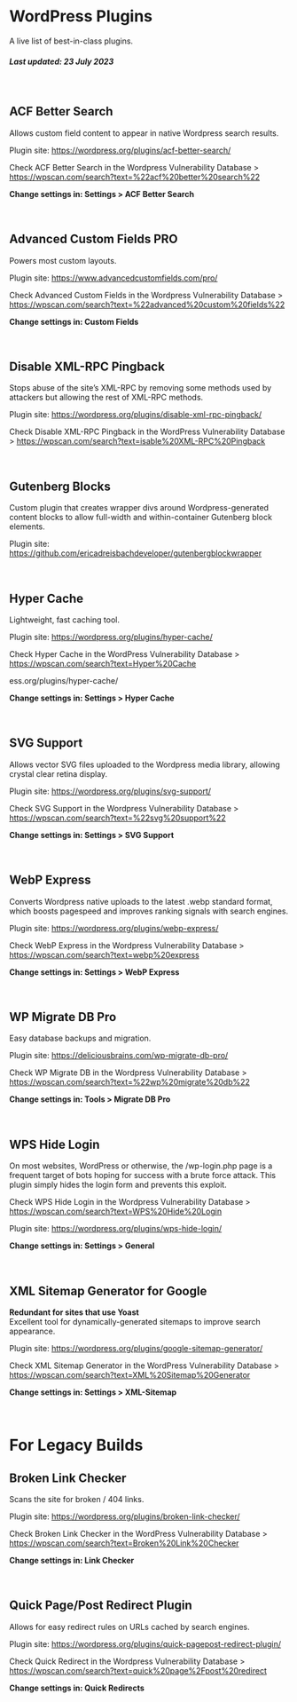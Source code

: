 
# WordPress Plugins
A live list of best-in-class plugins. 

##### Last updated: 23 July 2023

<br />

## ACF Better Search
Allows custom field content to appear in native Wordpress search results. 

Plugin site: https://wordpress.org/plugins/acf-better-search/

Check ACF Better Search in the Wordpress Vulnerability Database >
https://wpscan.com/search?text=%22acf%20better%20search%22

**Change settings in: Settings > ACF Better Search**

<br />

## Advanced Custom Fields PRO
Powers most custom layouts. 

Plugin site: https://www.advancedcustomfields.com/pro/

Check Advanced Custom Fields in the Wordpress Vulnerability Database > https://wpscan.com/search?text=%22advanced%20custom%20fields%22 

**Change settings in: Custom Fields**

<br />

## Disable XML-RPC Pingback
Stops abuse of the site’s XML-RPC by removing some methods used by attackers but allowing the rest of XML-RPC methods.

Plugin site: https://wordpress.org/plugins/disable-xml-rpc-pingback/

Check Disable XML-RPC Pingback in the WordPress Vulnerability Database > https://wpscan.com/search?text=isable%20XML-RPC%20Pingback

<br />

## Gutenberg Blocks
Custom plugin that creates wrapper divs around Wordpress-generated content blocks to allow full-width and within-container Gutenberg block elements.

Plugin site: https://github.com/ericadreisbachdeveloper/gutenbergblockwrapper

<br />

## Hyper Cache
Lightweight, fast caching tool. 

Plugin site: https://wordpress.org/plugins/hyper-cache/

Check Hyper Cache in the WordPress Vulnerability Database > https://wpscan.com/search?text=Hyper%20Cache

ess.org/plugins/hyper-cache/

**Change settings in: Settings > Hyper Cache**

<br />

## SVG Support
Allows vector SVG files uploaded to the Wordpress media library, allowing crystal clear retina display.

Plugin site: https://wordpress.org/plugins/svg-support/

Check SVG Support in the Wordpress Vulnerability Database > https://wpscan.com/search?text=%22svg%20support%22

**Change settings in: Settings > SVG Support** 
 
<br />

## WebP Express

Converts Wordpress native uploads to the latest .webp standard format, which boosts pagespeed and improves ranking signals with search engines.

Plugin site: https://wordpress.org/plugins/webp-express/

Check WebP Express in the Wordpress Vulnerability Database > https://wpscan.com/search?text=webp%20express

**Change settings in: Settings > WebP Express** 

<br />

## WP Migrate DB Pro
Easy database backups and migration.

Plugin site: https://deliciousbrains.com/wp-migrate-db-pro/

Check WP Migrate DB in the Wordpress Vulnerability Database > https://wpscan.com/search?text=%22wp%20migrate%20db%22

**Change settings in: Tools > Migrate DB Pro**

<br />

## WPS Hide Login
On most websites, WordPress or otherwise, the /wp-login.php page is a frequent target of bots hoping for success with a brute force attack. This plugin simply hides the login form and prevents this exploit. 

Check WPS Hide Login in the Wordpress Vulnerability Database > https://wpscan.com/search?text=WPS%20Hide%20Login

Plugin site: https://wordpress.org/plugins/wps-hide-login/

**Change settings in: Settings > General**

<br />

## XML Sitemap Generator for Google
**Redundant for sites that use Yoast** <br />
Excellent tool for dynamically-generated sitemaps to improve search appearance. 

Plugin site: https://wordpress.org/plugins/google-sitemap-generator/

Check XML Sitemap Generator in the WordPress Vulnerability Database > https://wpscan.com/search?text=XML%20Sitemap%20Generator

**Change settings in: Settings > XML-Sitemap**


<br />

# For Legacy Builds  

## Broken Link Checker
Scans the site for broken / 404 links. 

Plugin site: https://wordpress.org/plugins/broken-link-checker/

Check Broken Link Checker in the WordPress Vulnerability Database > https://wpscan.com/search?text=Broken%20Link%20Checker

**Change settings in: Link Checker**


<br />

## Quick Page/Post Redirect Plugin
Allows for easy redirect rules on URLs cached by search engines.

Plugin site: https://wordpress.org/plugins/quick-pagepost-redirect-plugin/

Check Quick Redirect in the Wordpress Vulnerability Database > https://wpscan.com/search?text=quick%20page%2Fpost%20redirect

**Change settings in: Quick Redirects** 

<base target="_blank">


